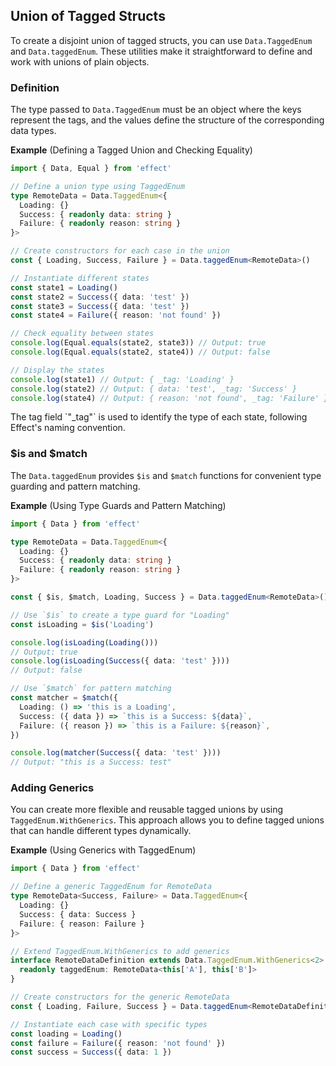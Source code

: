 ## Union of Tagged Structs

To create a disjoint union of tagged structs, you can use `Data.TaggedEnum` and `Data.taggedEnum`. These utilities make it straightforward to define and work with unions of plain objects.

### Definition

The type passed to `Data.TaggedEnum` must be an object where the keys represent the tags,
and the values define the structure of the corresponding data types.

**Example** (Defining a Tagged Union and Checking Equality)

```ts twoslash
import { Data, Equal } from 'effect'

// Define a union type using TaggedEnum
type RemoteData = Data.TaggedEnum<{
  Loading: {}
  Success: { readonly data: string }
  Failure: { readonly reason: string }
}>

// Create constructors for each case in the union
const { Loading, Success, Failure } = Data.taggedEnum<RemoteData>()

// Instantiate different states
const state1 = Loading()
const state2 = Success({ data: 'test' })
const state3 = Success({ data: 'test' })
const state4 = Failure({ reason: 'not found' })

// Check equality between states
console.log(Equal.equals(state2, state3)) // Output: true
console.log(Equal.equals(state2, state4)) // Output: false

// Display the states
console.log(state1) // Output: { _tag: 'Loading' }
console.log(state2) // Output: { data: 'test', _tag: 'Success' }
console.log(state4) // Output: { reason: 'not found', _tag: 'Failure' }
```

<Aside type="note" title="Tag Field Naming Convention">
  The tag field `"_tag"` is used to identify the type of each state,
  following Effect's naming convention.
</Aside>

### $is and $match

The `Data.taggedEnum` provides `$is` and `$match` functions for convenient type guarding and pattern matching.

**Example** (Using Type Guards and Pattern Matching)

```ts twoslash
import { Data } from 'effect'

type RemoteData = Data.TaggedEnum<{
  Loading: {}
  Success: { readonly data: string }
  Failure: { readonly reason: string }
}>

const { $is, $match, Loading, Success } = Data.taggedEnum<RemoteData>()

// Use `$is` to create a type guard for "Loading"
const isLoading = $is('Loading')

console.log(isLoading(Loading()))
// Output: true
console.log(isLoading(Success({ data: 'test' })))
// Output: false

// Use `$match` for pattern matching
const matcher = $match({
  Loading: () => 'this is a Loading',
  Success: ({ data }) => `this is a Success: ${data}`,
  Failure: ({ reason }) => `this is a Failure: ${reason}`,
})

console.log(matcher(Success({ data: 'test' })))
// Output: "this is a Success: test"
```

### Adding Generics

You can create more flexible and reusable tagged unions by using `TaggedEnum.WithGenerics`. This approach allows you to define tagged unions that can handle different types dynamically.

**Example** (Using Generics with TaggedEnum)

```ts twoslash
import { Data } from 'effect'

// Define a generic TaggedEnum for RemoteData
type RemoteData<Success, Failure> = Data.TaggedEnum<{
  Loading: {}
  Success: { data: Success }
  Failure: { reason: Failure }
}>

// Extend TaggedEnum.WithGenerics to add generics
interface RemoteDataDefinition extends Data.TaggedEnum.WithGenerics<2> {
  readonly taggedEnum: RemoteData<this['A'], this['B']>
}

// Create constructors for the generic RemoteData
const { Loading, Failure, Success } = Data.taggedEnum<RemoteDataDefinition>()

// Instantiate each case with specific types
const loading = Loading()
const failure = Failure({ reason: 'not found' })
const success = Success({ data: 1 })
```
